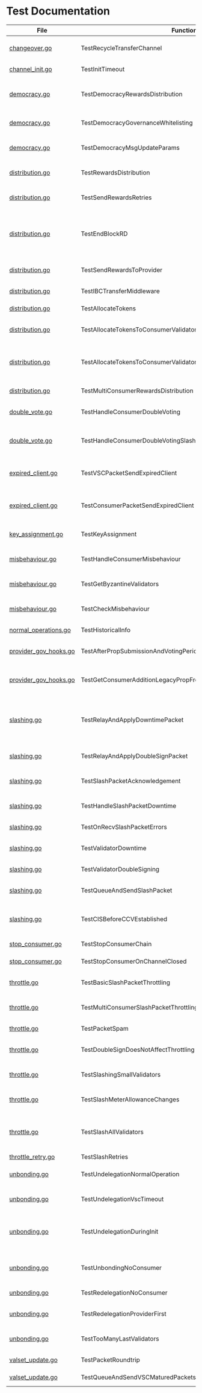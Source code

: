# Test Documentation

| File | Function | Short Description |
|------|----------|-------------------|
| [changeover.go](../../tests/integration/changeover.go#L17) | TestRecycleTransferChannel | TestRecycleTransferChannel tests that an existing transfer channel can be reused when transitioning from a standalone to a consumer chain.<details><summary>Details</summary>The test case:<br>* sets up a provider chain and a standalone chain<br>* creates a connection between the two chains<br>* creates a transfer channel between the two chains<br>* transitions the standalone chain to a consumer chain<br>* confirms that no extra transfer channel is created, thus only one transfer channel and one CCV channel exist.</details> |
| [channel_init.go](../../tests/integration/channel_init.go#L10) | TestInitTimeout | TestInitTimeout tests that the init timeout is respected.<details><summary>Details</summary>The test sets up a provider with a configured init timeout period.<br>It then creates a connection between the provider and consumer chains,<br>and then performs a handshake (stopping at various stages of the process to simulate a timeout).<br>It then increments the time by the init timeout period and checks that the chain was removed if the timeout was reached,<br>or that the chain was not removed if the handshake was indeed completed before the timeout.</details> |
| [democracy.go](../../tests/integration/democracy.go#L79) | TestDemocracyRewardsDistribution | TestDemocracyRewardsDistribution checks that rewards to democracy representatives, community pool, and provider redistribution account are done correctly.<details><summary>Details</summary>* Sets up a democracy consumer chain<br>* Creates a new block<br>* Checks that rewards to democracy representatives, community pool, and provider redistribution account are distributed in the right proportions</details> |
| [democracy.go](../../tests/integration/democracy.go#L195) | TestDemocracyGovernanceWhitelisting | TestDemocracyGovernanceWhitelisting checks that only whitelisted governance proposals can be executed on democracy consumer chains.<details><summary>Details</summary>For context, see the whitelist for proposals in app/consumer-democracy/proposals_whitelisting.go.<br>* Sets up a democracy consumer chain<br>* Submits a proposal containing changes to the auth and mint module parameters<br>* Checks that the proposal is not executed, since the change to the auth module is not whitelisted.<br>* Submits a proposal containing changes *only* to the mint module parameters<br>* Checks that the proposal is executed, since the change to the mint module is whitelisted.<br>* Submits a proposal containing changes *only* to the auth module parameters<br>* Checks that again, the proposal is not executed, since the change to the auth module is not whitelisted.</details> |
| [democracy.go](../../tests/integration/democracy.go#L295) | TestDemocracyMsgUpdateParams | TestDemocracyMsgUpdateParams checks that the consumer parameters can be updated through a governance proposal.<details><summary>Details</summary>* Sets up a democracy consumer chain<br>* Submits a proposal containing changes to the consumer module parameters<br>* Checks that the proposal is executed, and the parameters are updated</details> |
| [distribution.go](../../tests/integration/distribution.go#L32) | TestRewardsDistribution | TesRewardsDistribution tests the distribution of rewards from the consumer chain to the provider chain.<details><summary>Details</summary>The test sets up a provider and consumer chain and completes the channel initialization.<br>Then, it sends tokens into the FeeCollector on the consumer chain,<br>and checks that these tokens distributed correctly across the provider and consumer chain.<br>It first checks that the tokens are distributed purely on the consumer chain,<br>then advances the block height to make the consumer chain send a packet with rewards to the provider chain.<br>It does not whitelist the consumer denom, so the tokens are expected to stay in<br>the ConsumerRewardsPool on the provider chain.</details> |
| [distribution.go](../../tests/integration/distribution.go#L201) | TestSendRewardsRetries | TestSendRewardsRetries tests that failed reward transmissions are retried every BlocksPerDistributionTransmission blocks<details><summary>Details</summary>The test sets up a provider and consumer chain and completes the channel initialization.<br>It fills the fee pool on the consumer chain,<br>then corrupts the transmission channel and tries to send rewards to the provider chain,<br>which should fail.<br>The test then advances the block height to trigger a retry of the reward transmission,<br>and confirms that this time, the transmission is successful.</details> |
| [distribution.go](../../tests/integration/distribution.go#L277) | TestEndBlockRD | TestEndBlockRD tests that the last transmission block height (LTBH) is correctly updated after the expected number of block have passed. It also checks that the IBC transfer transfer states are discarded if the reward distribution to the provider has failed.  Note: this method is effectively a unit test for EndBLockRD(), but is written as an integration test to avoid excessive mocking. |
| [distribution.go](../../tests/integration/distribution.go#L397) | TestSendRewardsToProvider | TestSendRewardsToProvider is effectively a unit test for SendRewardsToProvider(), but is written as an integration test to avoid excessive mocking. |
| [distribution.go](../../tests/integration/distribution.go#L539) | TestIBCTransferMiddleware | TestIBCTransferMiddleware tests the logic of the IBC transfer OnRecvPacket callback |
| [distribution.go](../../tests/integration/distribution.go#L721) | TestAllocateTokens | TestAllocateTokens is a happy-path test of the consumer rewards pool allocation to opted-in validators and the community pool |
| [distribution.go](../../tests/integration/distribution.go#L861) | TestAllocateTokensToConsumerValidators | TestAllocateTokensToConsumerValidators tests the allocation of tokens to consumer validators.<details><summary>Details</summary>The test exclusively uses the provider chain.<br>It sets up a current set of consumer validators, then calls the AllocateTokensToConsumerValidators<br>function to allocate a number of tokens to the validators.<br>The test then checks that the expected number of tokens were allocated to the validators.<br>The test covers the following scenarios:<br>- The tokens to be allocated are empty<br>- The consumer validator set is empty<br>- The tokens are allocated to a single validator<br>- The tokens are allocated to multiple validators</details> |
| [distribution.go](../../tests/integration/distribution.go#L996) | TestAllocateTokensToConsumerValidatorsWithDifferentValidatorHeights | TestAllocateTokensToConsumerValidatorsWithDifferentValidatorHeights tests `AllocateTokensToConsumerValidators` with consumer validators that have different heights. Specifically, test that validators that have been consumer validators for some time receive rewards, while validators that recently became consumer validators do not receive rewards. |
| [distribution.go](../../tests/integration/distribution.go#L1104) | TestMultiConsumerRewardsDistribution | TestMultiConsumerRewardsDistribution tests the rewards distribution of multiple consumers chains |
| [double_vote.go](../../tests/integration/double_vote.go#L17) | TestHandleConsumerDoubleVoting | TestHandleConsumerDoubleVoting verifies that handling a double voting evidence of a consumer chain results in the expected tombstoning, jailing, and slashing of the misbehaved validator |
| [double_vote.go](../../tests/integration/double_vote.go#L271) | TestHandleConsumerDoubleVotingSlashesUndelegationsAndRelegations | TestHandleConsumerDoubleVotingSlashesUndelegationsAndRelegations verifies that handling a successful double voting evidence of a consumer chain results in the expected slashing of the misbehave validator undelegations |
| [expired_client.go](../../tests/integration/expired_client.go#L23) | TestVSCPacketSendExpiredClient | TestVSCPacketSendWithExpiredClient tests queueing of VSCPackets when the consumer client is expired. While the consumer client is expired (or inactive for some reason) all packets will be queued and and cleared once the consumer client is established. |
| [expired_client.go](../../tests/integration/expired_client.go#L87) | TestConsumerPacketSendExpiredClient | TestConsumerPacketSendExpiredClient tests the consumer sending packets when the provider client is expired. While the provider client is expired  all packets will be queued and and cleared once the provider client is upgraded. |
| [key_assignment.go](../../tests/integration/key_assignment.go#L33) | TestKeyAssignment | TestKeyAssignment tests key assignments relayed from the provider chain to the consumer chain at different times in the protocol lifecycle.<details><summary>Details</summary>Each test scenarios sets up a provider chain and then assigns a key for a validator.<br>However, the assignment comes at different times in the protocol lifecycle.<br>The test covers the following scenarios:<br>* successfully assign the key before the CCV channel initialization is complete, then check that a VSCPacket is indeed queud<br>* successfully assign the key after the CCV channel initialization is complete<br>* successfully assign the key during an same epoch where the validator power changes<br>* get an error when assigning the same key twice in the same block by different validators<br>* get an error when assigning the same key twice in the same block by the same validator<br>* successfully assign two different keys in the same block by one validator<br>* get an error when assigning the same key twice in different blocks by different validators<br>* get an error when assigning the same key twice in different blocks by the same validator<br>For each scenario where the key assignment does not produce an error,<br>the test also checks that VSCPackets are relayed to the consumer chain and that the clients on<br>the provider and consumer chain can be updated.</details> |
| [misbehaviour.go](../../tests/integration/misbehaviour.go#L19) | TestHandleConsumerMisbehaviour | TestHandleConsumerMisbehaviour tests that handling a valid misbehaviour, with conflicting headers forming an equivocation, results in the jailing of the validators |
| [misbehaviour.go](../../tests/integration/misbehaviour.go#L97) | TestGetByzantineValidators | TestGetByzantineValidators checks the GetByzantineValidators function on various instances of misbehaviour.<details><summary>Details</summary>The test sets up a provider and consumer chain.<br>It creates a header with a subset of the validators on the consumer chain,<br>then creates a second header (in a variety of different ways),<br>and checks which validators are considered Byzantine<br>by calling the GetByzantineValidators function.<br>The test scenarios are:<br>* when one of the headers is empty, the function should return an error<br>* when one of the headers has a corrupted validator set (e.g. by a validator having a different public key), the function should return an error<br>* when the signatures in one of the headers are corrupted, the function should return an error<br>* when the attack is an amnesia attack (i.e. the headers have different block IDs), no validator is considered byzantine<br>* for non-amnesia misbehaviour, all validators that signed both headers are considered byzantine</details> |
| [misbehaviour.go](../../tests/integration/misbehaviour.go#L394) | TestCheckMisbehaviour | TestCheckMisbehaviour tests that the CheckMisbehaviour function correctly checks for misbehaviour.<details><summary>Details</summary>The test sets up a provider and consumer chain.<br>It creates a valid client header and then creates a misbehaviour by creating a second header in a variety of different ways.<br>It then checks that the CheckMisbehaviour function correctly checks for misbehaviour by verifying that<br>it returns an error when the misbehaviour is invalid and no error when the misbehaviour is valid.<br>The test scenarios are:<br>* both headers are identical (returns an error)<br>* the misbehaviour is not for the consumer chain (returns an error)<br>* passing an invalid client id (returns an error)<br>* passing a misbehaviour with different header height (returns an error)<br>* passing a misbehaviour older than the min equivocation evidence height (returns an error)<br>* one header of the misbehaviour has insufficient voting power (returns an error)<br>* passing a valid misbehaviour (no error)<br>It does not test actually submitting the misbehaviour to the chain or or freezing the client.</details> |
| [normal_operations.go](../../tests/integration/normal_operations.go#L13) | TestHistoricalInfo | Tests the tracking of historical info in the context of new blocks being committed |
| [provider_gov_hooks.go](../../tests/integration/provider_gov_hooks.go#L18) | TestAfterPropSubmissionAndVotingPeriodEnded | tests AfterProposalSubmission and AfterProposalVotingPeriodEnded hooks hooks require adding a proposal in the gov module and registering a consumer chain with the provider module |
| [provider_gov_hooks.go](../../tests/integration/provider_gov_hooks.go#L60) | TestGetConsumerAdditionLegacyPropFromProp | TestGetConsumerAdditionLegacyPropFromProp manually calls the GetConsumerAdditionLegacyPropFromProp hook on various types of proposals to test the behavior of the hook.<details><summary>Details</summary>The tes case created a provider chain,<br>then submits a Proposal with various different types of content.<br>Then, it tries to get the ConsumerAdditionProposal from the proposal using the hook.<br>Test cases include a proposal with no messages; a proposal with a transfer message; a proposal with an unrelated legacy proposal;<br>a proposal with an invalid legacy proposal; and a proposal with a ConsumerAdditionProposal.<br>In the case of a valid ConsumerAdditionProposal, the test verifies that the proposal is found and returned by the hook.</details> |
| [slashing.go](../../tests/integration/slashing.go#L39) | TestRelayAndApplyDowntimePacket | TestRelayAndApplyDowntimePacket tests that downtime slash packets can be properly relayed from consumer to provider, handled by provider, with a VSC and jailing eventually effective on consumer and provider.  Note: This method does not test the actual slash packet sending logic for downtime and double-signing, see TestValidatorDowntime and TestValidatorDoubleSigning for those types of tests. |
| [slashing.go](../../tests/integration/slashing.go#L177) | TestRelayAndApplyDoubleSignPacket | Similar setup to TestRelayAndApplyDowntimePacket, but with a double sign slash packet. Note that double-sign slash packets should not affect the provider validator set. |
| [slashing.go](../../tests/integration/slashing.go#L263) | TestSlashPacketAcknowledgement | TestSlashPacketAcknowledgement tests the handling of a slash packet acknowledgement.<details><summary>Details</summary>It sets up a provider and consumer chain, with channel initialization between them performed,<br>then sends a slash packet with randomized fields from the consumer to the provider.<br>The provider processes the packet</details> |
| [slashing.go](../../tests/integration/slashing.go#L307) | TestHandleSlashPacketDowntime | TestHandleSlashPacketDowntime tests the handling of a downtime related slash packet, with integration tests. Note that only downtime slash packets are processed by HandleSlashPacket. |
| [slashing.go](../../tests/integration/slashing.go#L348) | TestOnRecvSlashPacketErrors | TestOnRecvSlashPacketErrors tests errors for the OnRecvSlashPacket method in an integration testing setting |
| [slashing.go](../../tests/integration/slashing.go#L447) | TestValidatorDowntime | TestValidatorDowntime tests if a slash packet is sent and if the outstanding slashing flag is switched when a validator has downtime on the slashing module |
| [slashing.go](../../tests/integration/slashing.go#L560) | TestValidatorDoubleSigning | TestValidatorDoubleSigning tests if a slash packet is sent when a double-signing evidence is handled by the evidence module |
| [slashing.go](../../tests/integration/slashing.go#L647) | TestQueueAndSendSlashPacket | TestQueueAndSendSlashPacket tests the integration of QueueSlashPacket with SendPackets. In normal operation slash packets are queued in BeginBlock and sent in EndBlock. |
| [slashing.go](../../tests/integration/slashing.go#L727) | TestCISBeforeCCVEstablished | TestCISBeforeCCVEstablished tests that the consumer chain doesn't panic or have any undesired behavior when a slash packet is queued before the CCV channel is established. Then once the CCV channel is established, the slash packet should be sent soon after. |
| [stop_consumer.go](../../tests/integration/stop_consumer.go#L14) | TestStopConsumerChain | Tests the functionality of stopping a consumer chain at a higher level than unit tests |
| [stop_consumer.go](../../tests/integration/stop_consumer.go#L99) | TestStopConsumerOnChannelClosed | TODO Simon: implement OnChanCloseConfirm in IBC-GO testing to close the consumer chain's channel end |
| [throttle.go](../../tests/integration/throttle.go#L24) | TestBasicSlashPacketThrottling | TestBasicSlashPacketThrottling tests slash packet throttling with a single consumer, two slash packets, and no VSC matured packets. The most basic scenario. |
| [throttle.go](../../tests/integration/throttle.go#L197) | TestMultiConsumerSlashPacketThrottling | TestMultiConsumerSlashPacketThrottling tests slash packet throttling in the context of multiple consumers sending slash packets to the provider, with VSC matured packets sprinkled around. |
| [throttle.go](../../tests/integration/throttle.go#L319) | TestPacketSpam | TestPacketSpam confirms that the provider can handle a large number of incoming slash packets in a single block. |
| [throttle.go](../../tests/integration/throttle.go#L391) | TestDoubleSignDoesNotAffectThrottling | TestDoubleSignDoesNotAffectThrottling tests that a large number of double sign slash packets do not affect the throttling mechanism.<details><summary>Details</summary>This test sets up a scenario where 3 validators are slashed for double signing, and the 4th is not.<br>It then sends 500 double sign slash packets from a consumer to the provider in a single block.<br>The test confirms that the slash meter is not affected by this, and that no validators are jailed.</details> |
| [throttle.go](../../tests/integration/throttle.go#L472) | TestSlashingSmallValidators | TestSlashingSmallValidators tests that multiple slash packets from validators with small power can be handled by the provider chain in a non-throttled manner. |
| [throttle.go](../../tests/integration/throttle.go#L547) | TestSlashMeterAllowanceChanges | TestSlashMeterAllowanceChanges tests scenarios where the slash meter allowance is expected to change.  TODO: This should be a unit test, or replaced by TestTotalVotingPowerChanges. |
| [throttle.go](../../tests/integration/throttle.go#L573) | TestSlashAllValidators | Similar to TestSlashSameValidator, but 100% of val power is jailed a single block, and in the first packets recv for that block. This edge case should not occur in practice, but is useful to validate that the slash meter can allow any number of slash packets to be handled in a single block when its allowance is set to "1.0". |
| [throttle_retry.go](../../tests/integration/throttle_retry.go#L14) | TestSlashRetries | TestSlashRetries tests the throttling v2 retry logic at an integration level. |
| [unbonding.go](../../tests/integration/unbonding.go#L16) | TestUndelegationNormalOperation | TestUndelegationNormalOperation tests that undelegations complete after the unbonding period elapses on both the consumer and provider, without VSC packets timing out. |
| [unbonding.go](../../tests/integration/unbonding.go#L131) | TestUndelegationVscTimeout | TestUndelegationVscTimeout tests that an undelegation completes after vscTimeoutPeriod even if it does not reach maturity on the consumer chain. In this case, the consumer chain is removed. |
| [unbonding.go](../../tests/integration/unbonding.go#L192) | TestUndelegationDuringInit | TestUndelegationDuringInit checks that before the CCV channel is established   - no undelegations can complete, even if the provider unbonding period elapses   - all the VSC packets are stored in state as pending   - if the channel handshake times out, then the undelegation completes |
| [unbonding.go](../../tests/integration/unbonding.go#L304) | TestUnbondingNoConsumer | Bond some tokens on provider Unbond them to create unbonding op Check unbonding ops on both sides Advance time so that provider's unbonding op completes Check that unbonding has completed in provider staking |
| [unbonding.go](../../tests/integration/unbonding.go#L342) | TestRedelegationNoConsumer | TestRedelegationNoConsumer tests a redelegate transaction submitted on a provider chain with no consumers |
| [unbonding.go](../../tests/integration/unbonding.go#L392) | TestRedelegationProviderFirst | TestRedelegationWithConsumer tests a redelegate transaction submitted on a provider chain when the unbonding period elapses first on the provider chain |
| [unbonding.go](../../tests/integration/unbonding.go#L475) | TestTooManyLastValidators | This test reproduces a fixed bug when an inactive validator enters back into the active set. It used to cause a panic in the provider module hook called by AfterUnbondingInitiated during the staking module EndBlock. |
| [valset_update.go](../../tests/integration/valset_update.go#L17) | TestPacketRoundtrip | TestPacketRoundtrip tests a CCV packet roundtrip when tokens are bonded on provider |
| [valset_update.go](../../tests/integration/valset_update.go#L41) | TestQueueAndSendVSCMaturedPackets | TestQueueAndSendVSCMaturedPackets tests the behavior of EndBlock QueueVSCMaturedPackets call and its integration with SendPackets call. |
